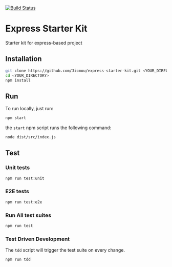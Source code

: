 [![Build Status](https://travis-ci.org/Jicmou/express-starter-kit.svg?branch=master)](https://travis-ci.org/Jicmou/express-starter-kit)

# Express Starter Kit

Starter kit for express-based project

## Installation

```bash
git clone https://github.com/Jicmou/express-starter-kit.git <YOUR_DIRECTORY>
cd <YOUR_DIRECTORY>
npm install
```

## Run

To run locally, just run:

```bash
npm start
```

the `start` npm script runs the following command:

```bash
node dist/src/index.js
```

## Test

### Unit tests

```bash
npm run test:unit
```

### E2E tests

```bash
npm run test:e2e
```

### Run All test suites

```bash
npm run test
```

### Test Driven Development

The `tdd` script will trigger the test suite on every change.

```bash
npm run tdd
```
